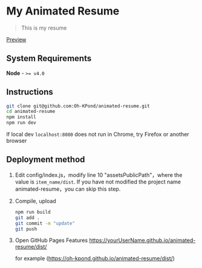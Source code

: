 # My Animated Resume

> This is my resume

[Preview](https://oh-kpond.github.io/animated-resume/dist/)



## System Requirements
**Node**  -  `>= v4.0`

## Instructions

``` bash
git clone git@github.com:Oh-KPond/animated-resume.git
cd animated-resume
npm install
npm run dev
```

If local dev ```localhost:8080``` does not run in Chrome, try Firefox or another browser

## Deployment method


1. Edit config/index.js，modify line 10 "assetsPublicPath"，where the value is `item_name/dist`. If you have not modified the project name animated-resume，you can skip this step.

2. Compile, upload
    ``` bash
    npm run build
    git add .
    git commit -m "update"
    git push
    ```

3. Open GitHub Pages Features
    https://yourUserName.github.io/animated-resume/dist/

    for example (https://oh-kpond.github.io/animated-resume/dist/)
